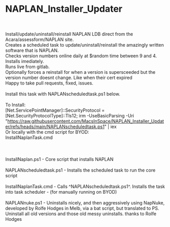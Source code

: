 # NAPLAN_Installer_Updater <BR><BR>
Install/update/uninstall/reinstall NAPLAN LDB direct from the Acara/assessform/NAPLAN site.<BR>
Creates a scheduled task to update/uninstall/reinstall the amazingly written software that is NAPLAN. <BR>
Checks version numbers online daily at $random time between 9 and 4.<BR>
Installs imediately. <BR>
Runs live from gitlab. <BR>
Optionally forces a reinstall for when a version is supersceeded but the version number doesnt change. Like when their cert expired <BR>
Happy to take pull requests, fixed, issues. <BR><BR>
Install this task with NAPLANscheduledtask.ps1 below.<BR><BR>
To Install:<BR>
[Net.ServicePointManager]::SecurityProtocol = [Net.SecurityProtocolType]::Tls12;
irm -UseBasicParsing -Uri "https://raw.githubusercontent.com/MacsInSpace/NAPLAN_Installer_Updater/refs/heads/main/NAPLANscheduledtask.ps1" | iex
<BR>
Or locally with the cmd script for BYOD:<BR>
InstallNaplanTask.cmd
<BR><BR>
<BR><BR>
InstallNaplan.ps1 - Core script that installs NAPLAN
<BR><BR>
NAPLANscheduledtask.ps1 - Installs the scheduled task to run the core script
<BR><BR>
InstallNaplanTask.cmd - Calls ^NAPLANscheduledtask.ps1^. Installs the task into task scheduler - (for manually running on BYOD)
<BR><BR>
NAPLANnuke.ps1 - Uninstalls nicely, and then aggressively using NapNuke, developed by Rolfe Hodges in Melb, via a bat script, but translated to PS.<BR>
Uninstall all old versions and those old messy uninstalls. thanks to Rolfe Hodges

